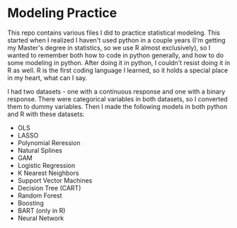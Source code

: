 # Modeling Practice

This repo contains various files I did to practice statistical modeling. This started when I realized I haven't used python in a couple years (I'm getting my Master's degree in statistics, so we use R almost exclusively), so I wanted to remember both how to code in python generally, and how to do some modeling in python. After doing it in python, I couldn't resist doing it in R as well. R is the first coding language I learned, so it holds a special place in my heart, what can I say.

I had two datasets - one with a continuous response and one with a binary response. There were categorical variables in both datasets, so I converted them to dummy variables. Then I made the following models in both python and R with these datasets:
- OLS
- LASSO
- Polynomial Reression
- Natural Splines
- GAM
- Logistic Regression
- K Nearest Neighbors
- Support Vector Machines
- Decision Tree (CART)
- Random Forest
- Boosting
- BART (only in R)
- Neural Network
